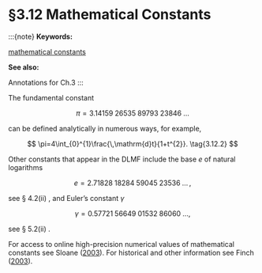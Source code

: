# §3.12 Mathematical Constants

:::{note}
**Keywords:**

[mathematical constants](http://dlmf.nist.gov/search/search?q=mathematical%20constants)

**See also:**

Annotations for Ch.3
:::

The fundamental constant


<a id="E1"></a>
$$
\pi=3.14159\;26535\;89793\;23846\;\ldots \tag{3.12.1}
$$

can be defined analytically in numerous ways, for example,


<a id="E2"></a>
$$
\pi=4\int_{0}^{1}\frac{\,\mathrm{d}t}{1+t^{2}}. \tag{3.12.2}
$$

Other constants that appear in the DLMF include the base $e$ of natural logarithms


<a id="E3"></a>
$$
e=2.71828\;18284\;59045\;23536\;\ldots\,, \tag{3.12.3}
$$

see § 4.2(ii) , and Euler’s constant $\gamma$


<a id="E4"></a>
$$
\gamma=0.57721\;56649\;01532\;86060\;\ldots, \tag{3.12.4}
$$

see § 5.2(ii) .

For access to online high-precision numerical values of mathematical constants see Sloane ([2003](./bib/S.html#bib2115 "The On-Line Encyclopedia of Integer Sequences")). For historical and other information see Finch ([2003](./bib/F.html#bib800 "Mathematical Constants")).
